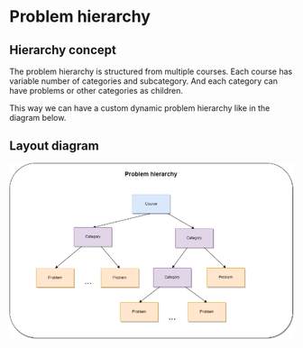 # Problem hierarchy

## Hierarchy concept

The problem hierarchy is structured from multiple courses. Each course has variable number of categories and subcategory. And each category can have problems or other categories as children.

This way we can have a custom dynamic problem hierarchy like in the diagram below.

## Layout diagram

![Layout diagram](../photos/problem-hierarchy.png)